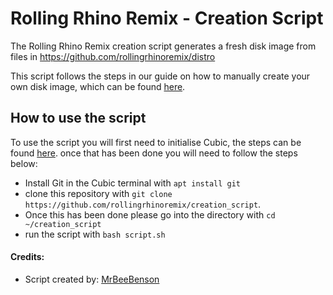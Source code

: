 # Rolling Rhino Remix - Creation Script
The Rolling Rhino Remix creation script generates a fresh disk image from files in https://github.com/rollingrhinoremix/distro

This script follows the steps in our guide on how to manually create your own disk image, which can be found [here](https://rollingrhinoremix.github.io/docs-create).

## How to use the script

To use the script you will first need to initialise Cubic, the steps can be found [here](https://rollingrhinoremix.github.io/docs-create). once that has been done you will need to follow the steps below:
- Install Git in the Cubic terminal with `apt install git` 
- clone this repository with `git clone https://github.com/rollingrhinoremix/creation_script`. 
- Once this has been done please go into the directory with `cd ~/creation_script` 
- run the script with `bash script.sh`

#### Credits:
- Script created by: [MrBeeBenson](https://mrbeebenson.github.io)
